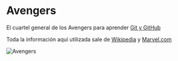 # Avengers

El cuartel general de los Avengers para aprender [Git y GitHub](https://www.udemy.com/course/git-github)

Toda la información aquí utilizada sale de [Wikipedia](https://en.wikipedia.org/wiki/Avengers_(comics)) y [Marvel.com](https://www.marvel.com/)

![Avengers](https://upload.wikimedia.org/wikipedia/en/thumb/2/2b/Avengers_%28Marvel_Comics%29_vol_3_num_38.jpg/220px-Avengers_%28Marvel_Comics%29_vol_3_num_38.jpg)
